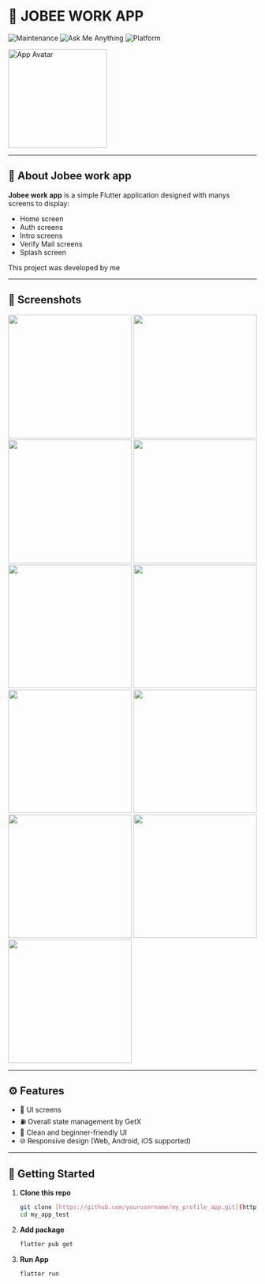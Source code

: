 # 🎯 JOBEE WORK APP

![Maintenance](https://img.shields.io/badge/Maintenance-yes-brightgreen) 
![Ask Me Anything](https://img.shields.io/badge/Ask%20me-anything-1abc9c.svg)
![Platform](https://img.shields.io/badge/Platform-Android%20%7C%20iOS%20%7C%20Web-blue)

<img src="https://drive.google.com/u/0/drive-viewer/AKGpihZhSFzteQ_THwhQ-mERNb3pqtQDT2IUfKFx2s1j3xz60oB1Tp-6woA0X6PxTdqvjLLVNQ5e1X27LTUv4N3ofY_bRjm2XxDGaqU=s1600-rw-v1" width="200" alt="App Avatar" align="center" />

---

## 📌 About Jobee work app

**Jobee work app** is a simple Flutter application designed with manys screens to display:

- Home screen
- Auth screens
- Intro screens
- Verify Mail screens
- Splash screen

This project was developed by me

---

## 📸 Screenshots

<p float="left">
  <img src="https://res.cloudinary.com/drkjgtjx7/image/upload/v1753985294/Screenshot_2025-08-01-01-05-57-407_com.example.my_app_test_awdfoc.jpg" width="250" />
  <img src="https://res.cloudinary.com/drkjgtjx7/image/upload/v1753985264/Screenshot_2025-08-01-01-03-49-031_com.example.my_app_test_etroxq.jpg" width="250" />
  <img src="https://res.cloudinary.com/drkjgtjx7/image/upload/v1753985265/Screenshot_2025-08-01-01-05-54-205_com.example.my_app_test_aw9cau.jpg" width="250" />
  <img src="https://res.cloudinary.com/drkjgtjx7/image/upload/v1753985265/Screenshot_2025-08-01-01-04-15-844_com.example.my_app_test_p0hpbh.jpg" width="250" />
  <img src="https://res.cloudinary.com/drkjgtjx7/image/upload/v1753985264/Screenshot_2025-08-01-01-03-27-817_com.example.my_app_test_fkx0oo.jpg" width="250" />
  <img src="https://res.cloudinary.com/drkjgtjx7/image/upload/v1753985264/Screenshot_2025-08-01-01-02-30-476_com.example.my_app_test_h3edyg.jpg" width="250" />
  <img src="https://res.cloudinary.com/drkjgtjx7/image/upload/v1753985264/Screenshot_2025-08-01-01-03-06-553_com.example.my_app_test_iytg3r.jpg" width="250" />
  <img src="https://res.cloudinary.com/drkjgtjx7/image/upload/v1753985264/Screenshot_2025-08-01-01-02-16-202_com.example.my_app_test_csknbo.jpg" width="250" />
  <img src="https://res.cloudinary.com/drkjgtjx7/image/upload/v1753985264/Screenshot_2025-08-01-01-02-25-607_com.example.my_app_test_pu2knf.jpg" width="250" />
  <img src="https://res.cloudinary.com/drkjgtjx7/image/upload/v1753985264/Screenshot_2025-08-01-01-02-28-325_com.example.my_app_test_mq13qa.jpg" width="250" />
  <img src="https://res.cloudinary.com/drkjgtjx7/image/upload/v1753985263/Screenshot_2025-08-01-01-02-21-832_com.example.my_app_test_ln2xb6.jpg" width="250" />
  
</p>

---

## ⚙️ Features

- 🧑 UI screens
- ⛽ Overall state management by GetX
- 🎨 Clean and beginner-friendly UI
- 🌐 Responsive design (Web, Android, iOS supported)

---

## 🚀 Getting Started

1. **Clone this repo**
   ```bash
   git clone [https://github.com/yourusername/my_profile_app.git](https://github.com/bladeonfire2402/Jobee_Work_APP.git)
   cd my_app_test
2. **Add package**
   ```bash
   flutter pub get
3. **Run App**
   ```bash
   flutter run
   
   
